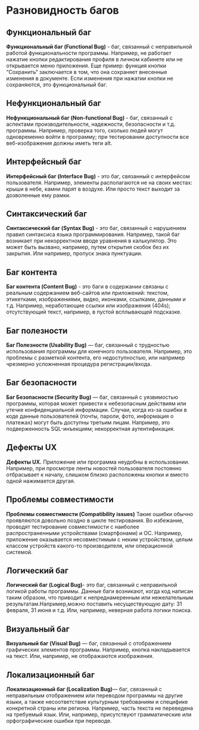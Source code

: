 # Разновидность багов

## Функциональный баг

**Функциональный баг (Functional Bug)** - баг, связанный  с неправильной работой функциональности программы. Например, не работает нажатие кнопки редактирования профиля в личном кабинете или не открывается меню приложения. Еще пример: функция кнопки “Сохранить“ заключается в том, что она сохраняет внесенные изменения в документе. Если изменения при нажатии кнопки не сохраняются, это функциональный баг.

## Нефункциональный баг

**Нефункциональный баг (Non-functional Bug)** - баг, связанный с аспектами производительности, надежности, безопасности и т.д. программы. Например, проверка того, сколько людей могут одновременно войти в программу;  при тестировании доступности все веб-изображения должны иметь теги alt.

## Интерфейсный баг

**Интерфейсный баг (Interface Bug)** - это баг, связанный с интерфейсом пользователя. Например, элементы располагаются не на своих местах: крыши в небе, камни парят в воздухе. Или просто текст выходит за дозволенные ему рамки.

## Синтаксический баг

**Синтаксический баг (Syntax Bug)** - это баг, связанный с нарушением правил синтаксиса языка программирования. Например, такой баг возникает при некорректном вводе уравнения в калькулятор. Это может быть вызвано, например, путем открытия скобок без их закрытия. Или например, пропуск знака пунктуации.

## Баг контента

**Баг контента (Content Bug)** - это баги в содержании связаны с реальным содержанием веб-сайтов или приложений: текстом, этикетками, изображениями, видео, иконками, ссылками, данными и т.д. Например, неработающие ссылки или изображения (404s); отсутствующий текст, например, в пустой всплывающей подсказке.

## Баг полезности

**Баг Полезности (Usability Bug)** — баг, связанный с трудностью использования программы для конечного пользователя. Например, это проблемы с разметкой контента, его недоступностью, или например чрезмерно усложненная процедура регистрации/входа.

## Баг безопасности

**Баг Безопасности (Security Bug)** — баг, связанный с уязвимостью программы, которая может привести к небезопасным действиям или утечке конфиденциальной информации. Случаи, когда из-за ошибки в коде данные пользователей (почты, пароли, фото, информация о платежах) могут быть доступны третьим лицам. Например, это подверженность SQL-инъекциям; некорректная аутентификация.

## Дефекты UX

**Дефекты UX.** Приложение или программа неудобны в использовании. Например, при просмотре ленты новостей пользователя постоянно отбрасывает к началу, слишком близко расположены кнопки и вместо одной нажимается другая.

## Проблемы совместимости

**Проблемы совместимости (Compatibility issues)**  Такие ошибки обычно проявляются довольно поздно в цикле тестирования. Во избежание, проводят тестирование совместимости с наиболее распространенными устройствами (смартфонами) и ОС. Например, приложение оказывается несовместимым с неким устройством, целым классом устройств какого-то производителя, или операционной системой.

## Логический баг

**Логический баг (Logical Bug)**- это баг, связанный с неправильной логикой работы программы. Данные баги возникают, когда код написан таким образом, что приводит к непреднамеренным или нежелательным результатам.Например,можно поставить несуществующую дату: 31 февраля, 31 июня и т.д. Или, например, неверная работа логики поиска.

## Визуальный баг

**Визуальный баг (Visual Bug)** — баг, связанный с отображением графических элементов программы. Например, кнопка накладывается на текст. Или, например, не отображаются изображения.

## Локализационный баг

**Локализационный баг (Localization Bug)**— баг, связанный с неправильным отображением или переводом программы на другие языки, а также несоответствие культурным требованиям и специфике конкретной страны или региона. Например, часть текста не переведена на требуемый язык. Или, например, присутствуют грамматические или орфографические ошибки при переводе.


